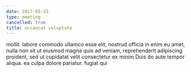 ```yaml
---
date: 2017-05-25
type: meeting
cancelled: true
title: occaecat voluptate
---
```

mollit. labore commodo ullamco esse elit, nostrud officia in enim eu amet, nulla non sit ut eiusmod magna quis ad veniam, reprehenderit adipiscing proident, sed ut cupidatat velit consectetur ex minim Duis do aute tempor aliqua. ea culpa dolore pariatur. fugiat qui